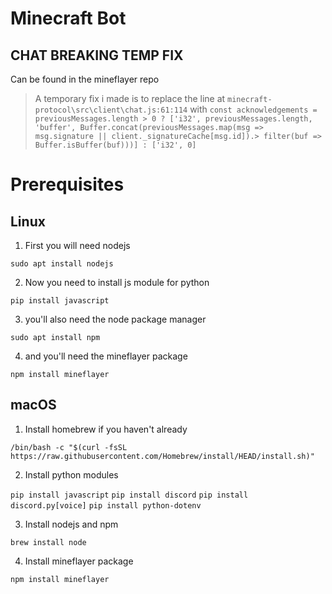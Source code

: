 # Minecraft Bot

## CHAT BREAKING TEMP FIX
Can be found in the mineflayer repo
> A temporary fix i made is to replace the line at `minecraft-protocol\src\client\chat.js:61:114` with
> `const acknowledgements = previousMessages.length > 0 ? ['i32', previousMessages.length, 'buffer', Buffer.concat(previousMessages.map(msg => msg.signature || client._signatureCache[msg.id]).> filter(buf => Buffer.isBuffer(buf)))] : ['i32', 0]`

# Prerequisites
## Linux
1. First you will need nodejs 

`sudo apt install nodejs`

2. Now you need to install js module for python

`pip install javascript`

3. you'll also need the node package manager

`sudo apt install npm`

4. and you'll need the mineflayer package

`npm install mineflayer`

## macOS
1. Install homebrew if you haven't already

`/bin/bash -c "$(curl -fsSL https://raw.githubusercontent.com/Homebrew/install/HEAD/install.sh)"`

2. Install python modules

`pip install javascript`
`pip install discord`
`pip install discord.py[voice]`
`pip install python-dotenv`

3. Install nodejs and npm

`brew install node`

4. Install mineflayer package

`npm install mineflayer` 

